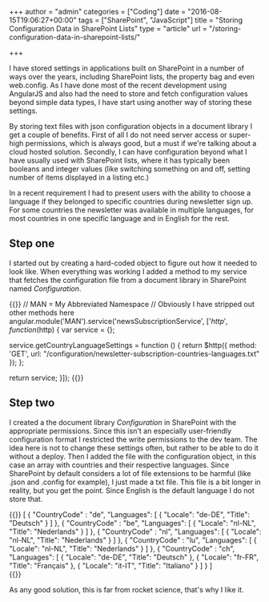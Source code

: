 +++
author = "admin"
categories = ["Coding"]
date = "2016-08-15T19:06:27+00:00"
tags = ["SharePoint", "JavaScript"]
title = "Storing Configuration Data in SharePoint Lists"
type = "article"
url = "/storing-configuration-data-in-sharepoint-lists/"

+++

I have stored settings in applications built on SharePoint in a number of ways over the years, including SharePoint lists, the property bag and even web.config. As I have done most of the recent development using AngularJS and also had the need to store and fetch configuration values beyond simple data types, I have start using another way of storing these settings.

By storing text files with json configuration objects in a document library I get a couple of benefits. First of all I do not need server access or super-high permissions, which is always good, but a must if we're talking about a cloud hosted solution. Secondly, I can have configuration beyond what I have usually used with SharePoint lists, where it has typically been booleans and integer values (like switching something on and off, setting number of items displayed in a listing etc.)

In a recent requirement I had to present users with the ability to choose a language if they belonged to specific countries during newsletter sign up. For some countries the newsletter was available in multiple languages, for most countries in one specific language and in English for the rest.

## Step one

I started out by creating a hard-coded object to figure out how it needed to look like. When everything was working I added a method to my service that fetches the configuration file from a document library in SharePoint named _Configuration_.

{{<highlight javascript>}}
// MAN = My Abbreviated Namespace
// Obviously I have stripped out other methods here
angular.module('MAN').service('newsSubscriptionService', ['$http', function ($http) {
  var service = {};

  service.getCountryLanguageSettings = function () {
    return $http({
      method: 'GET',
      url: "/configuration/newsletter-subscription-countries-languages.txt"
    });
  };    
  
  return service;
}]);
{{</highlight>}}

## Step two

I created a the document library _Configuration_ in SharePoint with the appropriate permissions. Since this isn't an especially user-friendly configuration format I restricted the write permissions to the dev team. The idea here is not to change these settings often, but rather to be able to do it without a deploy. Then I added the file with the configuration object, in this case an array with countries and their respective languages. Since SharePoint by default considers a lot of file extensions to be harmful (like .json and .config for example), I just made a txt file. This file is a bit longer in reality, but you get the point. Since English is the default language I do not store that.

{{<highlight json>}}
[
  {
    "CountryCode" : "de",
    "Languages": [
      { "Locale": "de-DE", "Title": "Deutsch" }
    ]
  },
  {
    "CountryCode" : "be",
    "Languages": [
      { "Locale": "nl-NL", "Title": "Nederlands" }
    ]
  },
  {
    "CountryCode" : "nl",
    "Languages": [
      { "Locale": "nl-NL", "Title": "Nederlands" }
    ]
  },
  {
    "CountryCode" : "lu",
    "Languages": [
      { "Locale": "nl-NL", "Title": "Nederlands" }
    ]
  },
  {
    "CountryCode" : "ch",
    "Languages": [
      { "Locale": "de-DE", "Title": "Deutsch" },
      { "Locale": "fr-FR", "Title":  "Français" },
      { "Locale": "it-IT", "Title":  "Italiano" }
    ]
  }
]  
{{</highlight>}}

As any good solution, this is far from rocket science, that's why I like it.